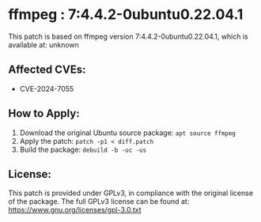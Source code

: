 # ffmpeg : 7:4.4.2-0ubuntu0.22.04.1

This patch is based on ffmpeg version 7:4.4.2-0ubuntu0.22.04.1, which is available at:
unknown

## Affected CVEs:
- CVE-2024-7055

## How to Apply:
1. Download the original Ubuntu source package: `apt source ffmpeg`
2. Apply the patch: `patch -p1 < diff.patch`
3. Build the package: `debuild -b -uc -us`

## License:
This patch is provided under GPLv3, in compliance with the original license of the package.
The full GPLv3 license can be found at: https://www.gnu.org/licenses/gpl-3.0.txt
